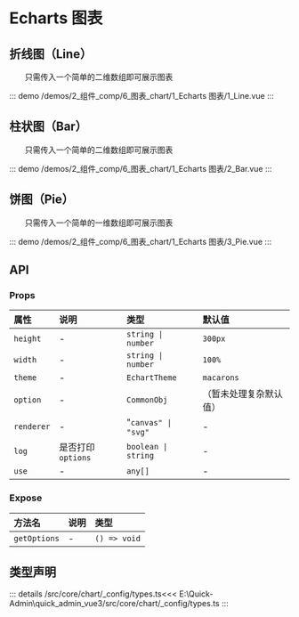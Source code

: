 # Echarts 图表


## 折线图（Line）

&emsp;&emsp;只需传入一个简单的二维数组即可展示图表

::: demo 
/demos/2_组件_comp/6_图表_chart/1_Echarts 图表/1_Line.vue
:::

## 柱状图（Bar）

&emsp;&emsp;只需传入一个简单的二维数组即可展示图表

::: demo 
/demos/2_组件_comp/6_图表_chart/1_Echarts 图表/2_Bar.vue
:::

## 饼图（Pie）

&emsp;&emsp;只需传入一个简单的一维数组即可展示图表

::: demo 
/demos/2_组件_comp/6_图表_chart/1_Echarts 图表/3_Pie.vue
:::


## API 

### Props

|属性|说明|类型|默认值|
|:---|:---|:---|:---|
|`height`|-|`string \| number`|`300px`|
|`width`|-|`string \| number`|`100%`|
|`theme`|-|`EchartTheme`|`macarons`|
|`option`|-|`CommonObj`|（暂未处理复杂默认值）|
|`renderer`|-|"`canvas" \| "svg"`|-|
|`log`|是否打印`options`|`boolean \| string`|-|
|`use`|-|`any[]`|-|

### Expose

|方法名|说明|类型|
|:---|:---|:---|
|`getOptions`|-|`() => void`|


## 类型声明

::: details
/src/core/chart/_config/types.ts<<< E:\Quick-Admin\quick_admin_vue3/src/core/chart/_config/types.ts
:::  
